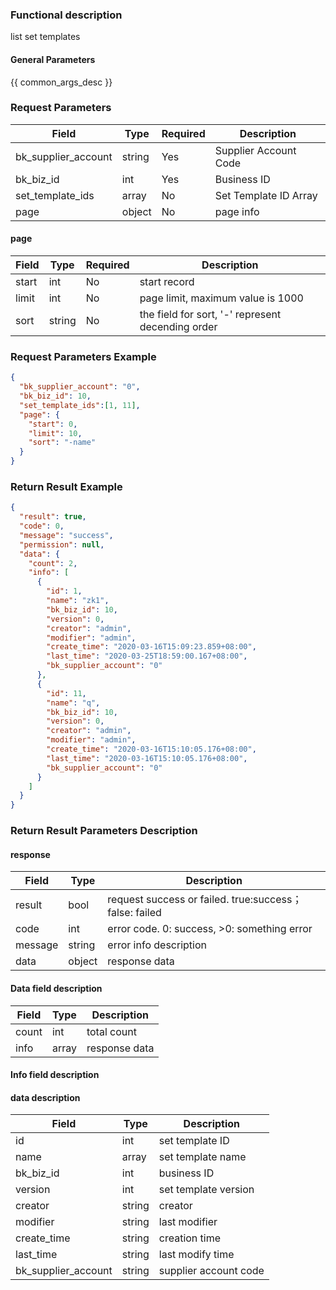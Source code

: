 ### Functional description

list set templates

#### General Parameters

{{ common_args_desc }}

### Request Parameters

| Field               | Type   | Required | Description           |
| ------------------- | ------ | -------- | --------------------- |
| bk_supplier_account | string | Yes      | Supplier Account Code |
| bk_biz_id           | int    | Yes      | Business ID           |
| set_template_ids    | array  | No       | Set Template ID Array |
| page                | object | No       | page info             |

#### page

| Field | Type   | Required | Description                                       |
| ----- | ------ | -------- | ------------------------------------------------- |
| start | int    | No       | start record                                      |
| limit | int    | No       | page limit, maximum value is 1000                 |
| sort  | string | No       | the field for sort, '-' represent decending order |

### Request Parameters Example

```json
{
  "bk_supplier_account": "0",
  "bk_biz_id": 10,
  "set_template_ids":[1, 11],
  "page": {
    "start": 0,
    "limit": 10,
    "sort": "-name"
  }
}
```

### Return Result Example

```json
{
  "result": true,
  "code": 0,
  "message": "success",
  "permission": null,
  "data": {
    "count": 2,
    "info": [
      {
        "id": 1,
        "name": "zk1",
        "bk_biz_id": 10,
        "version": 0,
        "creator": "admin",
        "modifier": "admin",
        "create_time": "2020-03-16T15:09:23.859+08:00",
        "last_time": "2020-03-25T18:59:00.167+08:00",
        "bk_supplier_account": "0"
      },
      {
        "id": 11,
        "name": "q",
        "bk_biz_id": 10,
        "version": 0,
        "creator": "admin",
        "modifier": "admin",
        "create_time": "2020-03-16T15:10:05.176+08:00",
        "last_time": "2020-03-16T15:10:05.176+08:00",
        "bk_supplier_account": "0"
      }
    ]
  }
}
```

### Return Result Parameters Description

#### response

| Field   | Type   | Description                                            |
| ------- | ------ | ------------------------------------------------------ |
| result  | bool   | request success or failed. true:success；false: failed |
| code    | int    | error code. 0: success, >0: something error            |
| message | string | error info description                                 |
| data    | object | response data                                          |

#### Data field description

| Field | Type  | Description   |
| ----- | ----- | ------------- |
| count | int   | total count   |
| info  | array | response data |

#### Info field description

#### data description

| Field               | Type    | Description           |
| ------------------- | ------- | --------------------- |
| id                  | int     | set template ID       |
| name                | array   | set template name     |
| bk_biz_id           | int     | business ID           |
| version             | int     | set template version  |
| creator             | string  | creator               |
| modifier            | string  | last modifier         |
| create_time         | string  | creation time         |
| last_time           | string  | last modify time      |
| bk_supplier_account | string  | supplier account code |
